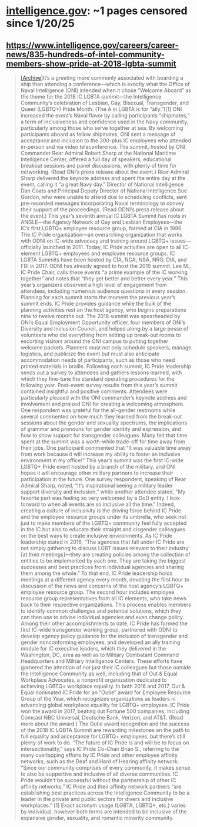 



# [intelligence.gov](intelligence.gov): ~1 pages censored since 1/20/25

## https://www.intelligence.gov/careers/career-news/835-hundreds-of-intel-community-members-show-pride-at-2018-lgbta-summit


> [[Archive]](https://web.archive.org/web/20240000000000*/https://www.intelligence.gov/careers/career-news/835-hundreds-of-intel-community-members-show-pride-at-2018-lgbta-summit)It’s a greeting more commonly associated with boarding a ship than attending a conference—which is exactly what the Office of Naval Intelligence (ONI) intended when it chose “Welcome Aboard” as the theme for the 2018 IC LGBTA summit—the Intelligence Community’s celebration of Lesbian, Gay, Bisexual, Transgender, and Queer (LGBTQ+) Pride Month. (The A in LGBTA is for “ally.”)[1] ONI increased the event’s Naval flavor by calling participants “shipmates,” a term of inclusiveness and confidence used in the Navy community, particularly among those who serve together at sea. By welcoming participants aboard as fellow shipmates, ONI sent a message of acceptance and inclusion to the 300-plus IC employees who attended in-person and via video teleconference. The summit, hosted by ONI Commander Rear Admiral Robert Sharp at the National Maritime Intelligence Center, offered a full day of speakers, educational breakout sessions and panel discussions, with plenty of time for networking. (Read ONI’s press release about the event.) Rear Admiral Sharp delivered the keynote address and spent the entire day at the event, calling it “a great Navy day.” Director of National Intelligence Dan Coats and Principal Deputy Director of National Intelligence Sue Gordon, who were unable to attend due to scheduling conflicts, sent pre-recorded messages incorporating Naval terminology to convey their support of the proceedings. (Read ODNI’s press release about the event.) This year’s seventh annual IC LGBTA Summit has roots in ANGLE—the Agency Network of Gay and Lesbian Employees—the IC’s first LGBTQ+ employee resource group, formed at CIA in 1996. The IC Pride organization—an overarching organization that works with ODNI on IC-wide advocacy and training around LGBTQ+ issues—officially launched in 2011. Today, IC Pride activities are open to all IC-element LGBTQ+ employees and employee resource groups. IC LGBTA Summits have been hosted by CIA, NGA, NSA, NRO, DIA, and FBI in 2017. ODNI has already agreed to host the 2019 summit. Lee M., IC Pride Chair, calls these events “a prime example of the IC working together” and notes that “they get better and better every year.” This year’s organizers observed a high level of engagement from attendees, including numerous audience questions in every session. Planning for each summit starts the moment the previous year’s summit ends. IC Pride provides guidance while the bulk of the planning activities rest on the host agency, who begins preparations nine to twelve months out. The 2018 summit was spearheaded by ONI’s Equal Employment Opportunity officer, four members of ONI’s Diversity and Inclusion Council, and helped along by a large posse of volunteers who did everything from setting up break-out rooms to escorting visitors around the ONI campus to putting together welcome packets. Planners must not only schedule speakers, manage logistics, and publicize the event but must also anticipate accommodation needs of participants, such as those who need printed materials in braille. Following each summit, IC Pride leadership sends out a survey to attendees and gathers lessons learned, with which they fine-tune the standard operating procedures for the following year. Post-event survey results from this year’s summit contained insightful and positive comments. Attendees were particularly pleased with the ONI commander’s keynote address and involvement and praised ONI for creating a welcoming atmosphere. One respondent was grateful for the all-gender restrooms while several commented on how much they learned from the break-out sessions about the gender and sexuality spectrums, the implications of grammar and pronouns for gender identity and expression, and how to show support for transgender colleagues. Many felt that time spent at the summit was a worth-while trade-off for time away from their jobs. One participant commented that “It was valuable time away from work because it will increase my ability to foster an inclusive environment in my office!” This year’s summit was the first IC-wide LGBTQ+ Pride event hosted by a branch of the military, and ONI hopes it will encourage other military partners to increase their participation in the future. One survey respondent, speaking of Rear Admiral Sharp, noted, “It’s inspirational seeing a military leader support diversity and inclusion,” while another attendee stated, “My favorite part was feeling so very welcomed by a DoD entity. I look forward to when all events are so inclusive all the time.” Indeed, creating a culture of inclusivity is the driving force behind IC Pride and the employee resource groups under its umbrella, who seek not just to make members of the LGBTQ+ community feel fully accepted in the IC but also to educate their straight and cisgender colleagues on the best ways to create inclusive environments. As IC Pride leadership stated in 2016, “The agencies that fall under IC Pride are not simply gathering to discuss LGBT issues relevant to their industry [at their meetings]—they are creating policies among the collection of entities to be implemented by each one. They are taking the biggest successes and best practices from individual agencies and sharing them among the whole.” To that end, IC Pride leadership holds meetings at a different agency every month, devoting the first hour to discussion of the news and concerns of the host agency’s LGBTQ+ employee resource group. The second hour includes employee resource group representatives from all IC elements, who take news back to their respective organizations. This process enables members to identify common challenges and potential solutions, which they can then use to advise individual agencies and even change policy. Among their other accomplishments to date, IC Pride has formed the first IC-wide transgender working group, partnered with ODNI to develop agency policy guidance for the inclusion of transgender and gender nonconforming employees, and developed an ally training module for IC executive leaders, which they delivered in the Washington, DC, area as well as to Military Combatant Command Headquarters and Military Intelligence Centers. These efforts have garnered the attention of not just their IC colleagues but those outside the Intelligence Community as well, including that of Out & Equal Workplace Advocates, a nonprofit organization dedicated to achieving LGBTQ+ workplace equality. In both 2016 and 2017, Out & Equal nominated IC Pride for an “Outie” award for Employee Resource Group of the Year, which recognizes organizations as leaders in advancing global workplace equality for LGBTQ+ employees. IC Pride won the award in 2017, beating out Fortune 500 companies, including Comcast NBC Universal, Deutsche Bank, Verizon, and AT&T. (Read more about the award.) The Outie award recognition and the success of the 2018 IC LGBTA Summit are rewarding milestones on the path to full equality and acceptance for LGBTQ+ employees, but there’s still plenty of work to do. “The future of IC Pride is and will be to focus on intersectionality,” says IC Pride Co-Chair Brian S., referring to the many overlapping efforts by IC Pride and other employee affinity networks, such as the Deaf and Hard of Hearing affinity network. “Since our community comprises of every community, it makes sense to also be supportive and inclusive of all diverse communities. IC Pride wouldn’t be successful without the partnership of other IC affinity networks.” IC Pride and their affinity network partners “are establishing best practices across the Intelligence Community to be a leader in the private and public sectors for divers and inclusive workplaces.” [1] Exact acronym usage (LGBTA, LGBTQ+, etc.) varies by individual, however both terms are intended to be inclusive of the expansive gender, sexuality, and romantic minority community.